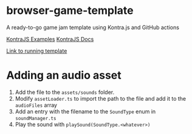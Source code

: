 # browser-game-template

A ready-to-go game jam template using Kontra.js and GitHub actions

[KontraJS Examples](https://github.com/straker/kontra/tree/main/examples)
[KontraJS Docs](https://straker.github.io/kontra/api/animation)

[Link to running template](http://marginalhours.net/browser-game-template/)

# Adding an audio asset

1. Add the file to the `assets/sounds` folder.
2. Modify `assetLoader.ts` to import the path to the file and add it to the `audioFiles` array
3. Add an entry with the filename to the `SoundType` enum in `soundManager.ts`
4. Play the sound with `playSound(SoundType.<whatever>)`
